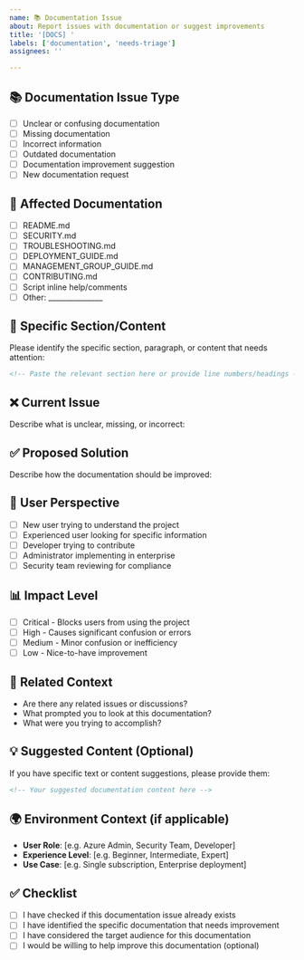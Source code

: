 ```yaml
---
name: 📚 Documentation Issue
about: Report issues with documentation or suggest improvements
title: '[DOCS] '
labels: ['documentation', 'needs-triage']
assignees: ''

---
```


## 📚 **Documentation Issue Type**
- [ ] Unclear or confusing documentation
- [ ] Missing documentation
- [ ] Incorrect information
- [ ] Outdated documentation
- [ ] Documentation improvement suggestion
- [ ] New documentation request

## 📄 **Affected Documentation**
- [ ] README.md
- [ ] SECURITY.md
- [ ] TROUBLESHOOTING.md
- [ ] DEPLOYMENT_GUIDE.md
- [ ] MANAGEMENT_GROUP_GUIDE.md
- [ ] CONTRIBUTING.md
- [ ] Script inline help/comments
- [ ] Other: _______________

## 🎯 **Specific Section/Content**
Please identify the specific section, paragraph, or content that needs attention:

```markdown
<!-- Paste the relevant section here or provide line numbers/headings -->
```

## ❌ **Current Issue**
Describe what is unclear, missing, or incorrect:

## ✅ **Proposed Solution**
Describe how the documentation should be improved:

## 👥 **User Perspective**
- [ ] New user trying to understand the project
- [ ] Experienced user looking for specific information
- [ ] Developer trying to contribute
- [ ] Administrator implementing in enterprise
- [ ] Security team reviewing for compliance

## 📊 **Impact Level**
- [ ] Critical - Blocks users from using the project
- [ ] High - Causes significant confusion or errors
- [ ] Medium - Minor confusion or inefficiency
- [ ] Low - Nice-to-have improvement

## 🔗 **Related Context**
- Are there any related issues or discussions?
- What prompted you to look at this documentation?
- What were you trying to accomplish?

## 💡 **Suggested Content** (Optional)
If you have specific text or content suggestions, please provide them:

```markdown
<!-- Your suggested documentation content here -->
```

## 🌍 **Environment Context** (if applicable)
- **User Role**: [e.g. Azure Admin, Security Team, Developer]
- **Experience Level**: [e.g. Beginner, Intermediate, Expert]
- **Use Case**: [e.g. Single subscription, Enterprise deployment]

## ✅ **Checklist**
- [ ] I have checked if this documentation issue already exists
- [ ] I have identified the specific documentation that needs improvement
- [ ] I have considered the target audience for this documentation
- [ ] I would be willing to help improve this documentation (optional)
